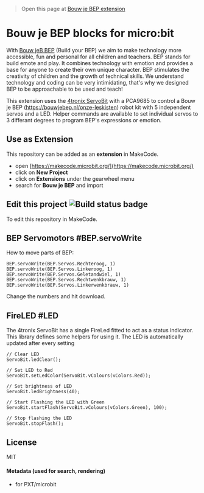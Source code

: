 > Open this page at [Bouw je BEP extension](https://bouw-je-bep.github.io/Bouw-je-BEP/)

# Bouw je BEP blocks for micro:bit
With [Bouw jeB BEP](https://bouwjebep.nl) (Build your BEP) we aim to make technology more accessible, fun and personal for all children and teachers. BEP stands for build emote and play. It combines technology with emotion and provides a base for anyone to create their own unique character. BEP stimulates the creativity of children and the growth of technical skills. We understand technology and coding can be very intimidating, that's why we designed BEP to be approachable to be used and teach! 

This extension uses the [4tronix ServoBit](https://4tronix.co.uk/servobit) with a PCA9685 to control a Bouw je BEP (https://bouwjebep.nl/onze-leskisten) robot kit with 5 independent servos and a LED. Helper commands are available to set individual servos to 3 differant degrees to program BEP's expressions or emotion.

## Use as Extension
This repository can be added as an **extension** in MakeCode.

* open [https://makecode.microbit.org/](https://makecode.microbit.org/)
* click on **New Project**
* click on **Extensions** under the gearwheel menu
* search for **Bouw je BEP** and import

## Edit this project ![Build status badge](https://github.com/bouw-je-bep/bouw-je-bep/workflows/MakeCode/badge.svg)
To edit this repository in MakeCode.

## BEP Servomotors #BEP.servoWrite
How to move parts of BEP:

```blocks
BEP.servoWrite(BEP.Servos.Rechteroog, 1)
BEP.servoWrite(BEP.Servos.Linkeroog, 1)
BEP.servoWrite(BEP.Servos.Geletandwiel, 1)
BEP.servoWrite(BEP.Servos.Rechtwenkbrauw, 1)
BEP.servoWrite(BEP.Servos.Linkerwenkbrauw, 1)
```
Change the numbers and hit download.

## FireLED #LED
The 4tronix ServoBit has a single FireLed fitted to act as a status indicator.
This library defines some helpers for using it.
The LED is automatically updated after every setting

```blocks
// Clear LED
ServoBit.ledClear();

// Set LED to Red
ServoBit.setLedColor(ServoBit.vColours(vColors.Red));

// Set brightness of LED
ServoBit.ledBrightness(40);

// Start Flashing the LED with Green
ServoBit.startFlash(ServoBit.vColours(vColors.Green), 100);

// Stop flashing the LED
ServoBit.stopFlash();
```
## License

MIT 

#### Metadata (used for search, rendering)

* for PXT/microbit
